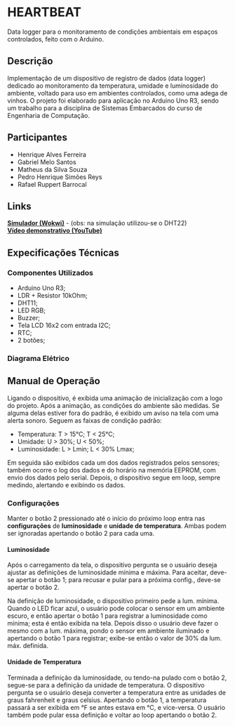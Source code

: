 # HEARTBEAT

Data logger para o monitoramento de condições ambientais em espaços controlados, feito com o Arduino.

## Descrição

Implementação de um dispositivo de registro de dados (data logger) dedicado ao monitoramento da temperatura, umidade e luminosidade do ambiente, voltado para uso em ambientes controlados, como uma adega de vinhos. O projeto foi elaborado para aplicação no Arduino Uno R3, sendo um trabalho para a disciplina de Sistemas Embarcados do curso de Engenharia de Computação.

## Participantes

- Henrique Alves Ferreira
- Gabriel Melo Santos
- Matheus da Silva Souza
- Pedro Henrique Simões Reys
- Rafael Ruppert Barrocal

## Links

**[Simulador (Wokwi)](https://wokwi.com/projects/424879193783436289)** - (obs: na simulação utilizou-se o DHT22)<br>
**[Vídeo demonstrativo (YouTube)](https://youtu.be/dED7r_SWD3M)** 

## Expecificações Técnicas

### Componentes Utilizados

- Arduino Uno R3;
- LDR + Resistor 10kOhm;
- DHT11;
- LED RGB;
- Buzzer;
- Tela LCD 16x2 com entrada I2C;
- RTC;
- 2 botões;

### Diagrama Elétrico

<!-- Vou ver se consigo montar; se não, remover o título acima -->

## Manual de Operação

Ligando o dispositivo, é exibida uma animação de inicialização com a logo do projeto. Após a animação, as condições do ambiente são medidas. Se alguma delas estiver fora do padrão, é exibido um aviso na tela com uma alerta sonoro. Seguem as faixas de condição padrão:

- Temperatura: T > 15°C; T < 25°C;
- Umidade: U > 30%; U < 50%;
- Luminosidade: L > Lmin; L < 30% Lmax;

Em seguida são exibidos cada um dos dados registrados pelos sensores; também ocorre o log dos dados e do horário na memória EEPROM, com envio dos dados pelo serial. Depois, o dispositivo segue em loop, sempre medindo, alertando e exibindo os dados.

### Configurações

Manter o botão 2 pressionado até o início do próximo loop entra nas **configurações** de **luminosidade** e **unidade de temperatura**. Ambas podem ser ignoradas apertando o botão 2 para cada uma.

#### Luminosidade

Após o carregamento da tela, o dispositivo pergunta se o usuário deseja ajustar as definições de luminosidade mínima e máxima. Para aceitar, deve-se apertar o botão 1; para recusar e pular para a próxima config., deve-se apertar o botão 2. 

Na definição de luminosidade, o dispositivo primeiro pede a lum. mínima. Quando o LED ficar azul, o usuário pode colocar o sensor em um ambiente escuro, e então apertar o botão 1 para registrar a luminosidade como mínima; esta é então exibida na tela. Depois disso o usuário deve fazer o mesmo com a lum. máxima, pondo o sensor em ambiente iluminado e apertando o botão 1 para registrar; exibe-se então o valor de 30% da lum. máx. definida.

#### Unidade de Temperatura

Terminada a definição da luminosidade, ou tendo-na pulado com o botão 2, segue-se para a definição da unidade de temperatura. O dispositivo pergunta se o usuário deseja converter a temperatura entre as unidades de graus fahrenheit e graus celsius. Apertando o botão 1, a temperatura passará a ser exibida em °F se antes estava em °C, e vice-versa. O usuário também pode pular essa definição e voltar ao loop apertando o botão 2.

